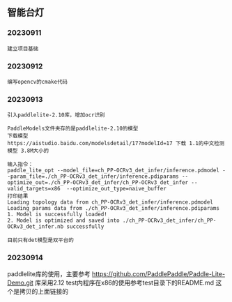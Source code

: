 ## 智能台灯

### 20230911

    建立项目基础

### 20230912

    编写opencv的cmake代码

### 20230913

    引入paddlelite-2.10库，增加ocr识别

    PaddleModels文件夹存的是paddlelite-2.10的模型    
    下载模型
    https://aistudio.baidu.com/modelsdetail/17?modelId=17 下载 1.1的中文检测模型 3.8M大小的
    
    输入指令：
    paddle_lite_opt --model_file=ch_PP-OCRv3_det_infer/inference.pdmodel --param_file=./ch_PP-OCRv3_det_infer/inference.pdiparams --optimize_out=./ch_PP-OCRv3_det_infer/ch_PP-OCRv3_det_infer --valid_targets=x86  --optimize_out_type=naive_buffer
    打印结果
    Loading topology data from ch_PP-OCRv3_det_infer/inference.pdmodel
    Loading params data from ./ch_PP-OCRv3_det_infer/inference.pdiparams
    1. Model is successfully loaded!
    2. Model is optimized and saved into ./ch_PP-OCRv3_det_infer/ch_PP-OCRv3_det_infer.nb successfully

    目前只有det模型是双平台的

### 20230914

   paddlelite库的使用，主要参考 https://github.com/PaddlePaddle/Paddle-Lite-Demo.git
   库采用2.12 test内程序在x86的使用参考test目录下的README.md 这个是拷贝的上面链接的
   